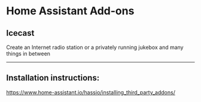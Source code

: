 # Home Assistant Add-ons

## Icecast

Create an Internet radio station or a privately running jukebox and many things in between

---

## Installation instructions:

https://www.home-assistant.io/hassio/installing_third_party_addons/
